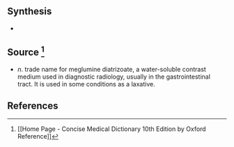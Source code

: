 ## Synthesis
- 
## Source [^1]
- $n$. trade name for meglumine diatrizoate, a water-soluble contrast medium used in diagnostic radiology, usually in the gastrointestinal tract. It is used in some conditions as a laxative.
## References

[^1]: [[Home Page - Concise Medical Dictionary 10th Edition by Oxford Reference]]